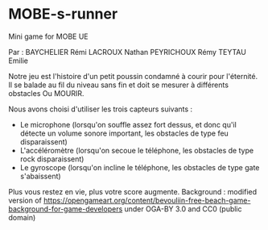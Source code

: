 # MOBE-s-runner
Mini game for MOBE UE

Par :
BAYCHELIER Rémi
LACROUX Nathan
PEYRICHOUX Rémy
TEYTAU Emilie

Notre jeu est l'histoire d'un petit poussin condamné à courir pour l'éternité. Il se balade au fil du niveau sans fin et doit se mesurer à différents obstacles
Ou MOURIR.

Nous avons choisi d'utiliser les trois capteurs suivants :

- Le microphone (lorsqu'on souffle assez fort dessus, et donc qu'il détecte un volume sonore important, les obstacles de type feu disparaissent)
- L'accéléromètre (lorsqu'on secoue le téléphone, les obstacles de type rock disparaissent)
- Le gyroscope (lorsqu'on incline le téléphone, les obstacles de type gate s'abaissent)

Plus vous restez en vie, plus votre score augmente.
Background : modified version of https://opengameart.org/content/bevouliin-free-beach-game-background-for-game-developers under OGA-BY 3.0 and CC0 (public domain)
